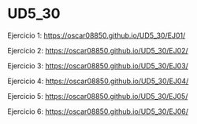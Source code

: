 # UD5_30

Ejercicio 1: https://oscar08850.github.io/UD5_30/EJ01/

Ejercicio 2: https://oscar08850.github.io/UD5_30/EJ02/

Ejercicio 3: https://oscar08850.github.io/UD5_30/EJ03/

Ejercicio 4: https://oscar08850.github.io/UD5_30/EJ04/

Ejercicio 5: https://oscar08850.github.io/UD5_30/EJ05/

Ejercicio 6: https://oscar08850.github.io/UD5_30/EJ06/
